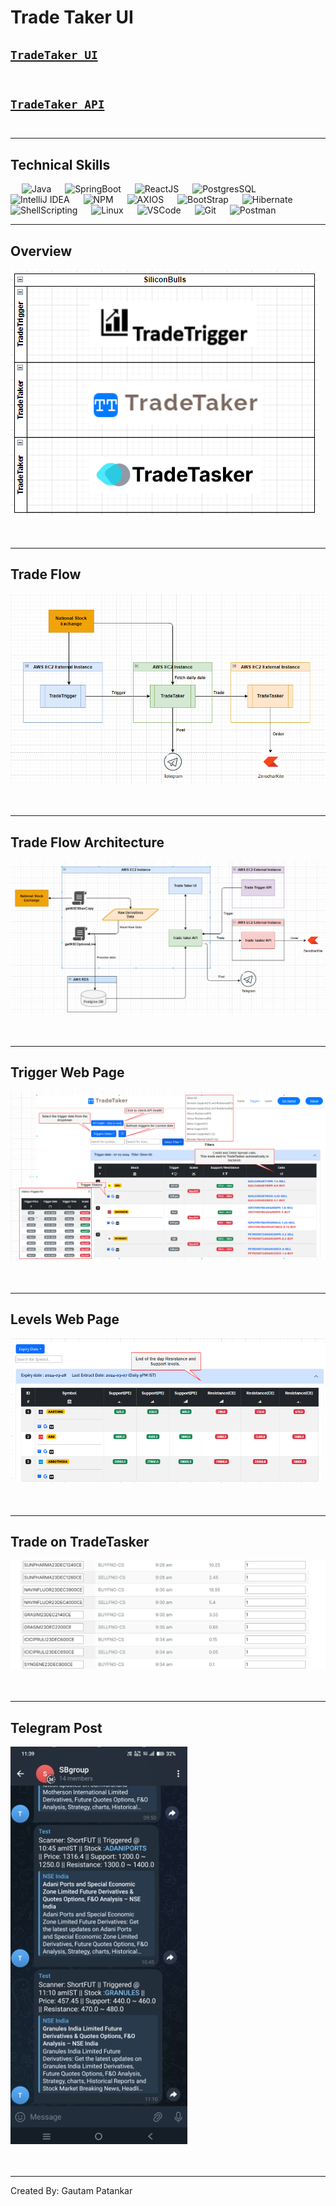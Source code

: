 # Trade Taker UI


## [`TradeTaker UI`](http://ec2-43-204-211-171.ap-south-1.compute.amazonaws.com:3000/) <br /><br />

## [`TradeTaker API`](http://ec2-43-204-211-171.ap-south-1.compute.amazonaws.com:8080/tradetaker/v1/health) <br /><br />

---

## Technical Skills
 
 &ensp;&ensp; ![Java](https://img.shields.io/badge/java-%23ED8B00.svg?style=for-the-badge&logo=openjdk&logoColor=white)
 &ensp;&ensp; ![SpringBoot](https://img.shields.io/badge/Spring_Boot-F2F4F9?style=for-the-badge&logo=spring-boot)
 &ensp;&ensp; ![ReactJS](https://img.shields.io/badge/React-20232A?style=for-the-badge&logo=react&logoColor=61DAFB)
 &ensp;&ensp; ![PostgresSQL](https://img.shields.io/badge/PostgreSQL-316192?style=for-the-badge&logo=postgresql&logoColor=white)
 &ensp;&ensp; ![IntelliJ IDEA](https://img.shields.io/badge/IntelliJIDEA-000000.svg?style=for-the-badge&logo=intellij-idea&logoColor=white)
 &ensp;&ensp; ![NPM](https://img.shields.io/badge/npm-CB3837?style=for-the-badge&logo=npm&logoColor=white)
 &ensp;&ensp; ![AXIOS](https://img.shields.io/badge/axios-671ddf?&style=for-the-badge&logo=axios&logoColor=white)
 &ensp;&ensp; ![BootStrap](https://img.shields.io/badge/Bootstrap-563D7C?style=for-the-badge&logo=bootstrap&logoColor=white)
 &ensp;&ensp; ![Hibernate](https://img.shields.io/badge/Hibernate-59666C?style=for-the-badge&logo=Hibernate&logoColor=white)
 &ensp;&ensp; ![ShellScripting](https://img.shields.io/badge/Shell_Script-121011?style=for-the-badge&logo=gnu-bash&logoColor=white)
 &ensp;&ensp; ![Linux](https://img.shields.io/badge/Linux-FCC624?style=for-the-badge&logo=linux&logoColor=black)
 &ensp;&ensp; ![VSCode](https://img.shields.io/badge/VSCode-0078D4?style=for-the-badge&logo=visual%20studio%20code&logoColor=white)
 &ensp;&ensp; ![Git](https://img.shields.io/badge/GIT-E44C30?style=for-the-badge&logo=git&logoColor=white)
 &ensp;&ensp; ![Postman](https://img.shields.io/badge/Postman-FF6C37?style=for-the-badge&logo=postman&logoColor=white)
 
---

## Overview

![Overview](/images/Overview.png) <br /><br /><br />

---

## Trade Flow

![Trade Flow](/images/TradeFlow.png) <br /><br /><br />

---

## Trade Flow Architecture

![Trade Flow Architecture](/images/TradeFlowArch.png) <br /><br /><br />

---

## Trigger Web Page

![Trade Flow](/images/TriggerPage.png) <br /><br /><br />

---

## Levels Web Page

![Trade Flow](/images/LevelsPage.png) <br /><br /><br />

---

## Trade on TradeTasker

![Trade Flow](/images/TradeTasker.png) <br /><br /><br />

---

## Telegram Post

![Trade Flow](/images/Telegram.png) <br /><br /><br />

---

Created By: Gautam Patankar

